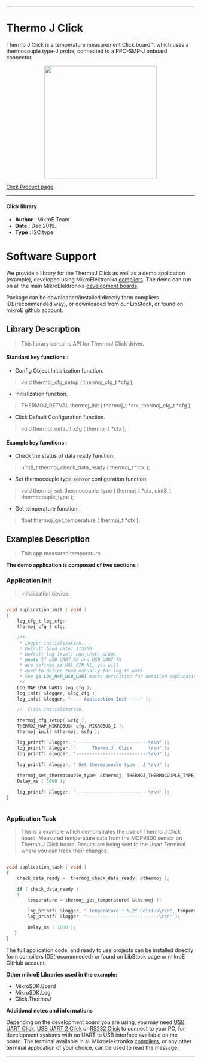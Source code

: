 

---
# Thermo J Click

Thermo J Click is a temperature measurement Click board™, which uses a thermocouple type-J probe, connected to a PPC-SMP-J onboard connector.

<p align="center">
  <img src="https://download.mikroe.com/images/click_for_ide/thermoj_click.png" height=300px>
</p>

[Click Product page](https://www.mikroe.com/thermo-j-click)

---


#### Click library 

- **Author**        : MikroE Team
- **Date**          : Dec 2019.
- **Type**          : I2C type


# Software Support

We provide a library for the ThermoJ Click 
as well as a demo application (example), developed using MikroElektronika 
[compilers](https://shop.mikroe.com/compilers). 
The demo can run on all the main MikroElektronika [development boards](https://shop.mikroe.com/development-boards).

Package can be downloaded/installed directly form compilers IDE(recommended way), or downloaded from our LibStock, or found on mikroE github account. 

## Library Description

> This library contains API for ThermoJ Click driver.

#### Standard key functions :

- Config Object Initialization function.
> void thermoj_cfg_setup ( thermoj_cfg_t *cfg ); 
 
- Initialization function.
> THERMOJ_RETVAL thermoj_init ( thermoj_t *ctx, thermoj_cfg_t *cfg );

- Click Default Configuration function.
> void thermoj_default_cfg ( thermoj_t *ctx );


#### Example key functions :

- Check the status of data ready function.
> uint8_t thermoj_check_data_ready ( thermoj_t *ctx );
 
- Set thermocouple type sensor configuration function.
> void thermoj_set_thermocouple_type ( thermoj_t *ctx, uint8_t thermocouple_type );

- Get temperature function.
> float thermoj_get_temperature ( thermoj_t *ctx );

## Examples Description

> This app measured temperature.

**The demo application is composed of two sections :**

### Application Init 

> Initialization device.

```c

void application_init ( void )
{
    log_cfg_t log_cfg;
    thermoj_cfg_t cfg;

    /** 
     * Logger initialization.
     * Default baud rate: 115200
     * Default log level: LOG_LEVEL_DEBUG
     * @note If USB_UART_RX and USB_UART_TX 
     * are defined as HAL_PIN_NC, you will 
     * need to define them manually for log to work. 
     * See @b LOG_MAP_USB_UART macro definition for detailed explanation.
     */
    LOG_MAP_USB_UART( log_cfg );
    log_init( &logger, &log_cfg );
    log_info( &logger, "---- Application Init ----" );

    //  Click initialization.

    thermoj_cfg_setup( &cfg );
    THERMOJ_MAP_MIKROBUS( cfg, MIKROBUS_1 );
    thermoj_init( &thermoj, &cfg );

    log_printf( &logger, "---------------------------\r\n" );
    log_printf( &logger, "      Thermo J  Click      \r\n" );
    log_printf( &logger, "---------------------------\r\n" );
    
    log_printf( &logger, " Set thermocouple type:  J \r\n" );

    thermoj_set_thermocouple_type( &thermoj, THERMOJ_THERMOCOUPLE_TYPE_J );
    Delay_ms ( 1000 );

    log_printf( &logger, "---------------------------\r\n" );
}
  
```

### Application Task

> This is a example which demonstrates the use of Thermo J Click board.
> Measured temperature data from the MCP9600 sensor on Thermo J Click board.
> Results are being sent to the Usart Terminal where you can track their changes.

```c

void application_task ( void )
{
    check_data_ready =  thermoj_check_data_ready( &thermoj );

    if ( check_data_ready )
    {
        temperature = thermoj_get_temperature( &thermoj );

        log_printf( &logger, " Temperature : %.2f Celsius\r\n", temperature );
        log_printf( &logger, "---------------------------\r\n" );

        Delay_ms ( 1000 );
   }
} 

```

The full application code, and ready to use projects can be  installed directly form compilers IDE(recommneded) or found on LibStock page or mikroE GitHub accaunt.

**Other mikroE Libraries used in the example:** 

- MikroSDK.Board
- MikroSDK.Log
- Click.ThermoJ

**Additional notes and informations**

Depending on the development board you are using, you may need 
[USB UART Click](https://shop.mikroe.com/usb-uart-click), 
[USB UART 2 Click](https://shop.mikroe.com/usb-uart-2-click) or 
[RS232 Click](https://shop.mikroe.com/rs232-click) to connect to your PC, for 
development systems with no UART to USB interface available on the board. The 
terminal available in all Mikroelektronika 
[compilers](https://shop.mikroe.com/compilers), or any other terminal application 
of your choice, can be used to read the message.



---
